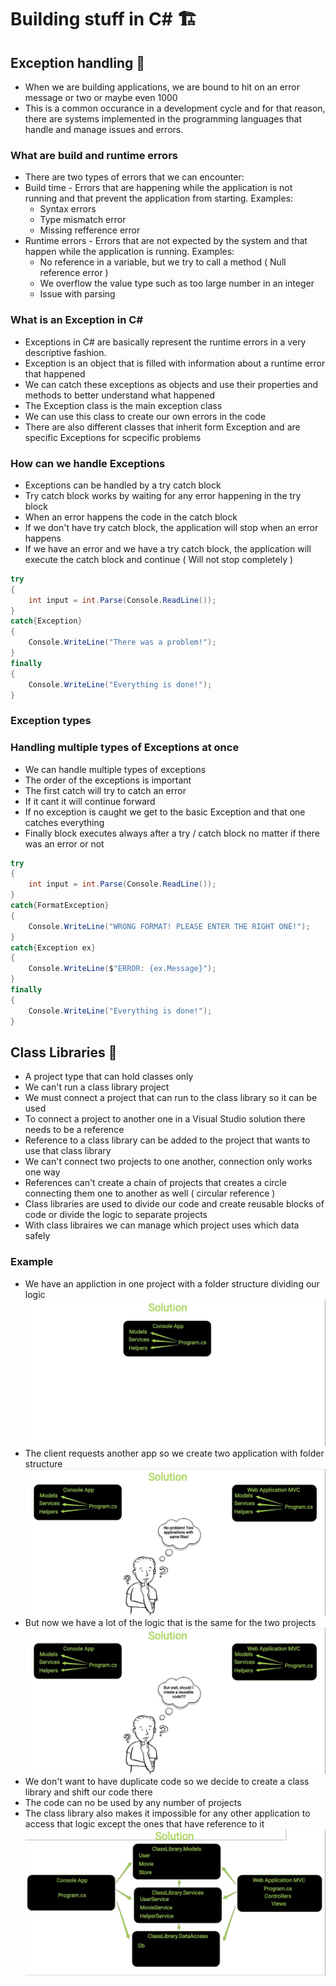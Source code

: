 # Building stuff in C# 🏗
## Exception handling 🔹
* When we are building applications, we are bound to hit on an error message or two or maybe even 1000
* This is a common occurance in a development cycle and for that reason, there are systems implemented in the programming languages that handle and manage issues and errors. 
### What are build and runtime errors
* There are two types of errors that we can encounter:
* Build time - Errors that are happening while the application is not running and that prevent the application from starting. Examples: 
  * Syntax errors
  * Type mismatch error
  * Missing refference error
* Runtime errors - Errors that are not expected by the system and that happen while the application is running. Examples: 
  * No reference in a variable, but we try to call a method ( Null reference error )
  * We overflow the value type such as too large number in an integer
  * Issue with parsing 
### What is an Exception in C#
* Exceptions in C# are basically represent the runtime errors in a very descriptive fashion.
* Exception is an object that is filled with information about a runtime error that happened
* We can catch these exceptions as objects and use their properties and methods to better understand what happened
* The Exception class is the main exception class
* We can use this class to create our own errors in the code
* There are also different classes that inherit form Exception and are specific Exceptions for scpecific problems
### How can we handle Exceptions
* Exceptions can be handled by a try catch block
* Try catch block works by waiting for any error happening in the try block
* When an error happens the code in the catch block 
* If we don't have try catch block, the application will stop when an error happens
* If we have an error and we have a try catch block, the application will execute the catch block and continue ( Will not stop completely )
```csharp
try
{
	int input = int.Parse(Console.ReadLine());
}
catch{Exception}
{
	Console.WriteLine("There was a problem!");
}
finally
{
	Console.WriteLine("Everything is done!");
}
```
### Exception types 
### Handling multiple types of Exceptions at once
* We can handle multiple types of exceptions
* The order of the exceptions is important
* The first catch will try to catch an error
* If it cant it will continue forward
* If no exception is caught we get to the basic Exception and that one catches everything
* Finally block executes always after a try / catch block no matter if there was an error or not
```csharp
try
{
	int input = int.Parse(Console.ReadLine());
}
catch{FormatException}
{
	Console.WriteLine("WRONG FORMAT! PLEASE ENTER THE RIGHT ONE!");
}
catch{Exception ex}
{
	Console.WriteLine($"ERROR: {ex.Message}");
}
finally
{
	Console.WriteLine("Everything is done!");
}
```
## Class Libraries 🔹
* A project type that can hold classes only
* We can't run a class library project
* We must connect a project that can run to the class library so it can be used
* To connect a project to another one in a Visual Studio solution there needs to be a reference
* Reference to a class library can be added to the project that wants to use that class library
* We can't connect two projects to one another, connection only works one way
* References can't create a chain of projects that creates a circle connecting them one to another as well ( circular reference )
* Class libraries are used to divide our code and create reusable blocks of code or divide the logic to separate projects
* With class libraires we can manage which project uses which data safely
### Example
* We have an appliction in one project with a folder structure dividing our logic
![Class Library example 1](img/classlibrary1.jpg)
* The client requests another app so we create two application with folder structure 
![Class Library example 2](img/classlibrary2.jpg)
* But now we have a lot of the logic that is the same for the two projects
![Class Library example 3](img/classlibrary3.jpg)
* We don't want to have duplicate code so we decide to create a class library and shift our code there
* The code can no be used by any number of projects
* The class library also makes it impossible for any other application to access that logic except the ones that have reference to it
![Class Library example 4](img/classlibrary4.jpg)
